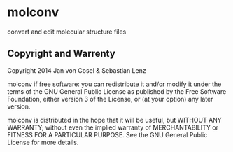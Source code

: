 molconv
=======

convert and edit molecular structure files

Copyright and Warrenty
----------------------

Copyright 2014 Jan von Cosel & Sebastian Lenz

molconv if free software: you can redistribute it and/or modify
it under the terms of the GNU General Public License as published by
the Free Software Foundation, either version 3 of the License, or
(at your option) any later version.

molconv is distributed in the hope that it will be useful,
but WITHOUT ANY WARRANTY; without even the implied warranty of
MERCHANTABILITY or FITNESS FOR A PARTICULAR PURPOSE. See the
GNU General Public License for more details.
